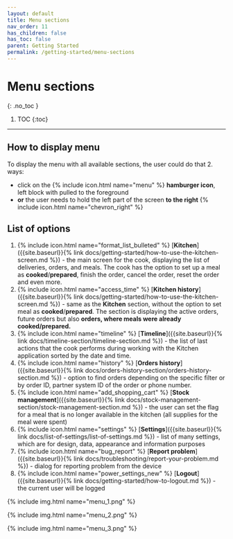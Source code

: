 ```yaml
---
layout: default
title: Menu sections
nav_order: 11
has_children: false
has_toc: false
parent: Getting Started
permalink: /getting-started/menu-sections
---
```


# Menu sections
{: .no_toc }

1. TOC
{:toc}

---

## How to display menu
To display the menu with all available sections, the user could do that 2. ways:
- click on the {% include icon.html name="menu" %} **hamburger icon**, left block with pulled to the foreground
- **or** the user needs to hold the left part of the screen **to the right** {% include icon.html name="chevron_right" %}

## List of options

1. {% include icon.html name="format_list_bulleted" %} [**Kitchen**]({{site.baseurl}}{% link docs/getting-started/how-to-use-the-kitchen-screen.md %}) - the main screen for the cook, displaying the list of deliveries, orders, and meals. The cook has the option to set up a meal as <span class="text-orange-200">**cooked**</span>/<span class="text-green-200">**prepared**</span>, finish the order, cancel the order, reset the order and even more.
1. {% include icon.html name="access_time" %} [**Kitchen history**]({{site.baseurl}}{% link docs/getting-started/how-to-use-the-kitchen-screen.md %}) - same as the **Kitchen** section, without the option to set meal as <span class="text-orange-200">**cooked**</span>/<span class="text-green-200">**prepared**</span>. The section is displaying the active orders, future orders but also **orders, where meals were already cooked/prepared.**
1. {% include icon.html name="timeline" %} [**Timeline**]({{site.baseurl}}{% link docs/timeline-section/timeline-section.md %}) - the list of last actions that the cook performs during working with the Kitchen application sorted by the date and time.
1. {% include icon.html name="history" %} [**Orders history**]({{site.baseurl}}{% link docs/orders-history-section/orders-history-section.md %}) - option to find orders depending on the specific filter or by order ID, partner system ID of the order or phone number.
1. {% include icon.html name="add_shopping_cart" %} [**Stock management**]({{site.baseurl}}{% link docs/stock-management-section/stock-management-section.md %}) - the user can set the flag for a meal that is no longer available in the kitchen (all supplies for the meal were spent)
1. {% include icon.html name="settings" %} [**Settings**]({{site.baseurl}}{% link docs/list-of-settings/list-of-settings.md %}) - list of many settings, which are for design, data, appearance and information purposes
1. {% include icon.html name="bug_report" %} [**Report problem**]({{site.baseurl}}{% link docs/troubleshooting/report-your-problem.md %}) - dialog for reporting problem from the device
1. {% include icon.html name="power_settings_new" %} [**Logout**]({{site.baseurl}}{% link docs/getting-started/how-to-logout.md %}) - the current user will be logged


{% include img.html name="menu_1.png" %}

{% include img.html name="menu_2.png" %}

{% include img.html name="menu_3.png" %}